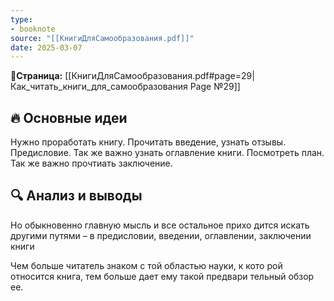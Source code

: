 ```yaml
---
type:
- booknote
source: "[[КнигиДляСамообразования.pdf]]"
date: 2025-03-07
---
```

**📝Страница:** [[КнигиДляСамообразования.pdf#page=29|Как_читать_книги_для_самообразования Page №29]]  

## 🔥 Основные идеи 
Нужно проработать книгу. Прочитать введение, узнать отзывы. Предисловие.
Так же важно узнать оглавление книги. Посмотреть план. Так же важно прочтиать заключение.



## 🔍 Анализ и выводы  

Но обыкновенно главную мысль и все остальное прихо дится искать другими путями – в предисловии, введении, оглавлении, заключении книги

Чем больше читатель знаком с той областью науки, к кото рой относится книга, тем больше дает ему такой предвари тельный обзор ее.

